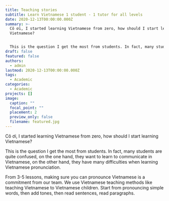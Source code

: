 ```yaml
---
title: Teaching stories
subtitle: Learn Vietnamese 1 student - 1 tutor for all levels
date: 2020-12-13T00:00:00.000Z
summary: >-
  Cô ơi, I started learning Vietnamese from zero, how should I start learning
  Vietnamese?


  This is the question I get the most from students. In fact, many students are quite confused, on the one hand, they want to learn to communicate in Vietnamese, on the other hand, they have many difficulties when learning Vietnamese pronunciation.
draft: false
featured: false
authors:
  - admin
lastmod: 2020-12-13T00:00:00.000Z
tags:
  - Academic
categories:
  - Academic
projects: []
image:
  caption: ""
  focal_point: ""
  placement: 2
  preview_only: false
  filename: featured.jpg
---
```

Cô ơi, I started learning Vietnamese from zero, how should I start learning Vietnamese?

This is the question I get the most from students. In fact, many students are quite confused, on the one hand, they want to learn to communicate in Vietnamese, on the other hand, they have many difficulties when learning Vietnamese pronunciation.

From 3-5 lessons, making sure you can pronounce Vietnamese is a commitment from our team. We use Vietnamese teaching methods like teaching Vietnamese to Vietnamese children. Start from pronouncing simple words, then add tones, then read sentences, read paragraphs.